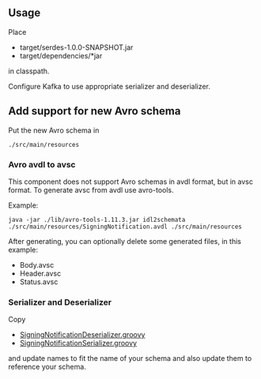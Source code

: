 ## Usage

Place

* target/serdes-1.0.0-SNAPSHOT.jar
* target/dependencies/*jar

in classpath.

Configure Kafka to use appropriate serializer and deserializer.


## Add support for new Avro schema 

Put the new Avro schema in 

    ./src/main/resources

### Avro avdl to avsc

This component does not support Avro schemas in avdl format, but in avsc format.
To generate avsc from avdl use avro-tools.

Example:

    java -jar ./lib/avro-tools-1.11.3.jar idl2schemata ./src/main/resources/SigningNotification.avdl ./src/main/resources

After generating, you can optionally delete some generated files, in this example:

* Body.avsc
* Header.avsc
* Status.avsc

### Serializer and Deserializer

Copy 

* [SigningNotificationDeserializer.groovy](src%2Fmain%2Fjava%2Favro%2Fgeneric%2Fserdes%2FSigningNotificationDeserializer.groovy)
* [SigningNotificationSerializer.groovy](src%2Fmain%2Fjava%2Favro%2Fgeneric%2Fserdes%2FSigningNotificationSerializer.groovy)

and update names to fit the name of your schema and also update them to reference your schema.